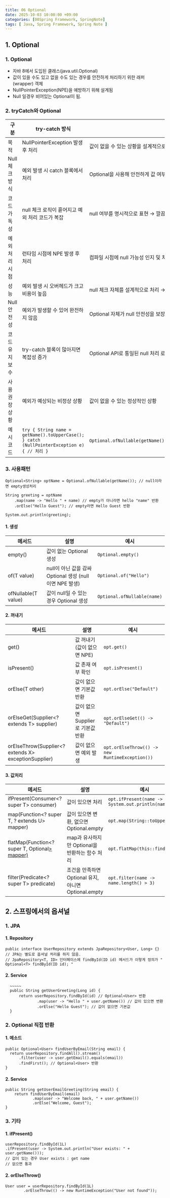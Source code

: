```yaml
---
title: 06 Optional
date: 2025-10-03 10:00:00 +09:00
categories: [00Spring Framework, SpringNote]
tags: [ Java, Spring Framework, Spring Note ]
---
```


## 1. Optional
### 1. Optional
 - 자바 8에서 도입된 클래스(java.util.Optional)
 - 값이 있을 수도 있고 없을 수도 있는 경우를 안전하게 처리하기 위한 래퍼(wrapper) 객체
 - NullPointerException(NPE)을 예방하기 위해 설계됨
 - Null 일경우 비어있는 Optional이 됨. 

### 2. tryCatch와 Optional

| 구분             | try-catch 방식                                                                              | Optional 방식                                                                                |
  | -------------- | ----------------------------------------------------------------------------------------- | ------------------------------------------------------------------------------------------ |
| 목적         | NullPointerException 발생 후 처리                                                              | 값이 없을 수 있는 상황을 설계적으로 처리                                                                    |
| Null 체크 방식 | 예외 발생 시 catch 블록에서 처리                                                                     | Optional을 사용해 안전하게 값 여부 확인                                                                 |
| 코드 가독성     | null 체크 로직이 흩어지고 예외 처리 코드가 복잡                                                             | null 여부를 명시적으로 표현 → 깔끔하고 읽기 쉬움                                                             |
| 예외 처리 시점   | 런타임 시점에 NPE 발생 후 처리                                                                       | 컴파일 시점에 null 가능성 인지 및 처리                                                                   |
| 성능         | 예외 발생 시 오버헤드가 크고 비용이 높음                                                                   | null 체크 자체를 설계적으로 처리 → 비교적 효율적                                                             |
| Null 안전성   | 예외가 발생할 수 있어 완전하지 않음                                                                      | Optional 자체가 null 안전성을 보장                                                                  |
| 코드 유지보수    | try-catch 블록이 많아지면 복잡성 증가                                                                 | Optional API로 통일된 null 처리 로직 가능                                                            |
| 사용 권장 상황   | 예외가 예상되는 비정상 상황                                                                           | 값이 없을 수 있는 정상적인 상황                                                                         |
| 예시 코드      | `try { String name = getName().toUpperCase(); } catch (NullPointerException e) { // 처리 }` | `Optional.ofNullable(getName()).map(String::toUpperCase).ifPresent(System.out::println);` |

### 3. 사용패턴
  ```
  Optional<String> optName = Optional.ofNullable(getName()); // null이라면 empty생성처리 
  
  String greeting = optName
      .map(name -> "Hello " + name) // empty가 아니라면 hello "name" 반환
      .orElse("Hello Guest"); // empty라면 Hello Guest 반환
  
  System.out.println(greeting); 
  ```

#### 1. 생성

  | 메서드                     | 설명                                         | 예시                          |
  | ----------------------- | ------------------------------------------ | --------------------------- |
  | empty()             | 값이 없는 Optional 생성                          | `Optional.empty()`          |
  | of(T value)         | null이 아닌 값을 감싸 Optional 생성 (null이면 NPE 발생) | `Optional.of("Hello")`      |
  | ofNullable(T value) | 값이 null일 수 있는 경우 Optional 생성               | `Optional.ofNullable(name)` |

#### 2. 꺼내기

  | 메서드                                                      | 설명                      | 예시                                              |
  | -------------------------------------------------------- | ----------------------- | ----------------------------------------------- |
  | get()                                                | 값 꺼내기 (값이 없으면 NPE)      | `opt.get()`                                     |
  | isPresent()                                          | 값 존재 여부 확인              | `opt.isPresent()`                               |
  | orElse(T other)                                      | 값이 없으면 기본값 반환           | `opt.orElse("Default")`                         |
  | orElseGet(Supplier<? extends T> supplier)            | 값이 없으면 Supplier로 기본값 반환 | `opt.orElseGet(() -> "Default")`                |
  | orElseThrow(Supplier<? extends X> exceptionSupplier) | 값이 없으면 예외 발생            | `opt.orElseThrow(() -> new RuntimeException())` |

#### 3. 값처리

  | 메서드                                                  | 설명                                       | 예시                                                |
  | ---------------------------------------------------- | ---------------------------------------- | ------------------------------------------------- |
  | ifPresent(Consumer<? super T> consumer)          | 값이 있으면 처리                                | `opt.ifPresent(name -> System.out.println(name))` |
  | map(Function<? super T, ? extends U> mapper)     | 값이 있으면 변환, 없으면 Optional.empty            | `opt.map(String::toUpperCase)`                    |
  | flatMap(Function<? super T, Optional<U>> mapper) | map과 유사하지만 Optional을 반환하는 함수 처리          | `opt.flatMap(this::findName)`                     |
  | filter(Predicate<? super T> predicate)           | 조건을 만족하면 Optional 유지, 아니면 Optional.empty | `opt.filter(name -> name.length() > 3)`           |


## 2. 스프링에서의 옵셔널
### 1. JPA
#### 1. Repository
  ```
  public interface UserRepository extends JpaRepository<User, Long> {}
  // JPA는 별도로 옵셔널 처리를 하지 않음.
  // JpaRepository<T, ID> 인터페이스에 findById(ID id) 메서드가 이렇게 정의가 " Optional<T> findById(ID id); "
  ```

#### 2. Service
  ```
    ~~~~~
    public String getUserGreeting(Long id) {
        return userRepository.findById(id) // Optional<User> 반환
                .map(user -> "Hello " + user.getName()) // 값이 있으면 변환
                .orElse("Hello Guest"); // 값이 없으면 기본값
    }
  ```

### 2. Optional 직접 반환
#### 1. 메소드 
  ```
  public Optional<User> findUserByEmail(String email) {
    return userRepository.findAll().stream()
        .filter(user -> user.getEmail().equals(email))
        .findFirst(); // Optional<User> 반환
  }
  ```

#### 2. Service
  ```
  public String getUserEmailGreeting(String email) {
      return findUserByEmail(email)
              .map(user -> "Welcome back, " + user.getName())
              .orElse("Welcome, Guest");
  }
  ```
### 3. 기타
#### 1. ifPresent()
  ```
  userRepository.findById(1L)
  .ifPresent(user -> System.out.println("User exists: " + user.getName()));
  // 값이 있는 경우 User exists : get name
  // 없으면 통과
  ```

#### 2. orElseThrow()
  ```
  User user = userRepository.findById(1L)
          .orElseThrow(() -> new RuntimeException("User not found"));
  ```
